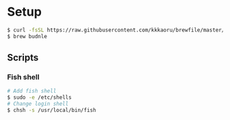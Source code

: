 # Setup

```sh
$ curl -fsSL https://raw.githubusercontent.com/kkkaoru/brewfile/master/Brewfile > ~/Brewfile
$ brew budnle
```

## Scripts

### Fish shell

```bash
# Add fish shell
$ sudo -e /etc/shells
# Change login shell
$ chsh -s /usr/local/bin/fish
```
